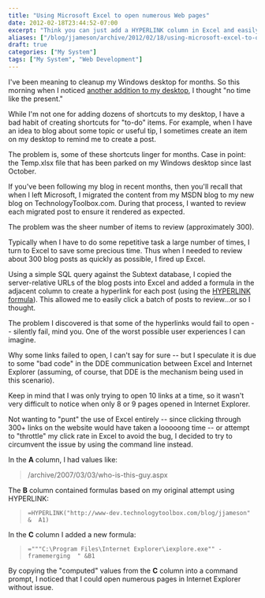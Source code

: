 ```yaml
---
title: "Using Microsoft Excel to open numerous Web pages"
date: 2012-02-18T23:44:52-07:00
excerpt: "Think you can just add a HYPERLINK column in Excel and easily open dozens of Web pages at a time? Think again."
aliases: ["/blog/jjameson/archive/2012/02/18/using-microsoft-excel-to-open-numerous-web-pages.aspx"]
draft: true
categories: ["My System"]
tags: ["My System", "Web Development"]
---
```


I've been meaning to cleanup my Windows desktop for months. So this
morning when I noticed
[another addition to my desktop](/blog/jjameson/2012/02/19/stop-putting-shortcuts-on-my-windows-desktop), I thought "no time like the present."

While I'm not one for adding dozens of shortcuts to my desktop, I have a
bad habit of creating shortcuts for "to-do" items. For example, when I have
an idea to blog about some topic or useful tip, I sometimes create an item on
my desktop to remind me to create a post.

The problem is, some of these shortcuts linger for months. Case in point:
the Temp.xlsx file that has been parked on my Windows desktop since last October.

If you've been following my blog in recent months, then you'll recall that
when I left Microsoft, I migrated the content from my MSDN blog to my new blog
on TechnologyToolbox.com. During that process, I wanted to review each migrated
post to ensure it rendered as expected.

The problem was the sheer number of items to review (approximately 300).

Typically when I have to do some repetitive task a large number of times,
I turn to Excel to save some precious time. Thus when I needed to review about
300 blog posts as quickly as possible, I fired up Excel.

Using a simple SQL query against the Subtext database, I copied the server-relative
URLs of the blog posts into Excel and added a formula in the adjacent column
to create a hyperlink for each post (using the
[HYPERLINK formula](http://office.microsoft.com/en-us/excel-help/hyperlink-HP005209116.aspx)). This allowed me to easily click a batch of posts to
review...or so I thought.

The problem I discovered is that some of the hyperlinks would fail to open
-- silently fail, mind you. One of the worst possible user experiences I can
imagine.

Why some links failed to open, I can't say for sure -- but I speculate it
is due to some "bad code" in the DDE communication between Excel and Internet
Explorer (assuming, of course, that DDE is the mechanism being used in this
scenario).

Keep in mind that I was only trying to open 10 links at a time, so it wasn't
very difficult to notice when only 8 or 9 pages opened in Internet Explorer.

Not wanting to "punt" the use of Excel entirely -- since clicking through
300+ links on the website would have taken a looooong time -- or attempt to
"throttle" my click rate in Excel to avoid the bug, I decided to try to circumvent
the issue by using the command line instead.

In the **A** column, I had values like:

> /archive/2007/03/03/who-is-this-guy.aspx

The **B** column contained formulas based on my original attempt
using HYPERLINK:

> `=HYPERLINK("http://www-dev.technologytoolbox.com/blog/jjameson" &  A1)`

In the **C** column I added a new formula:

> `="""C:\Program Files\Internet Explorer\iexplore.exe"" -framemerging  " &B1`

By copying the "computed" values from the **C** column into
a command prompt, I noticed that I could open numerous pages in Internet Explorer
without issue.

